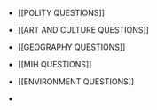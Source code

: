 - [[POLITY QUESTIONS]]

- [[ART AND CULTURE QUESTIONS]]

- [[GEOGRAPHY QUESTIONS]]

- [[MIH QUESTIONS]]

- [[ENVIRONMENT QUESTIONS]]

- 
